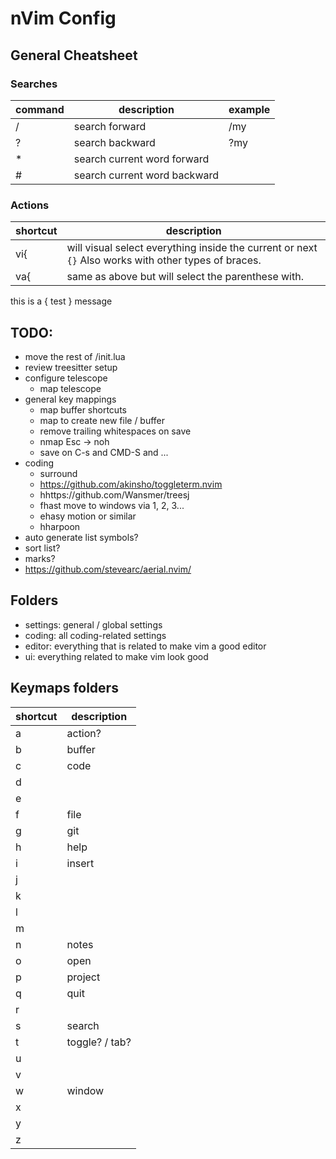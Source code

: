 # nVim Config

## General Cheatsheet

### Searches

| command | description | example |
|---------|-------------|---------|
| / | search <term> forward | /my |
| ? | search <term> backward | ?my |
| * | search current word forward |  |
| # | search current word backward |  |

### Actions

| shortcut | description |
|---------|-------------|
| vi{ | will visual select everything inside the current or next `{}` Also works with other types of braces. |
| va{ | same as above but will select the parenthese with. |


this is a {  test } message

## TODO:

- move the rest of /init.lua
- review treesitter setup
- configure telescope
    - map telescope
- general key mappings
    - map buffer shortcuts
    - map to create new file / buffer
    - remove trailing whitespaces on save
    - nmap Esc -> noh
    - save on C-s and CMD-S and ...
- coding
    - surround
    - https://github.com/akinsho/toggleterm.nvim
    - hhttps://github.com/Wansmer/treesj
    - fhast move to windows via 1, 2, 3...
    - ehasy motion or similar
    - hharpoon
- auto generate list symbols?
- sort list?
- marks?
- https://github.com/stevearc/aerial.nvim/

## Folders
- settings: general / global settings
- coding: all coding-related settings
- editor: everything that is related to make vim a good editor
- ui: everything related to make vim look good

## <leader> Keymaps folders

| shortcut | description |
|---------|-------------|
| a | action? |
| b | buffer |
| c | code |
| d | |
| e | |
| f | file |
| g | git |
| h | help |
| i | insert |
| j | |
| k | |
| l | |
| m | |
| n | notes |
| o | open |
| p | project |
| q | quit |
| r | |
| s | search |
| t | toggle? / tab? |
| u | |
| v | |
| w | window |
| x | |
| y | |
| z | |
